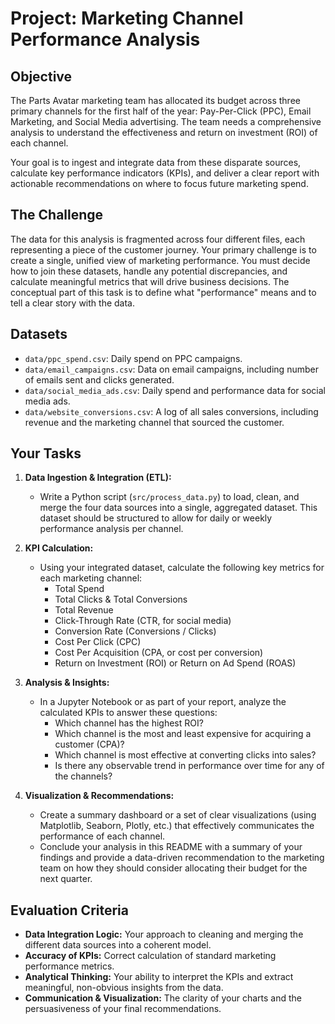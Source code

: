 
# Project: Marketing Channel Performance Analysis

## Objective
The Parts Avatar marketing team has allocated its budget across three primary channels for the first half of the year: Pay-Per-Click (PPC), Email Marketing, and Social Media advertising. The team needs a comprehensive analysis to understand the effectiveness and return on investment (ROI) of each channel.

Your goal is to ingest and integrate data from these disparate sources, calculate key performance indicators (KPIs), and deliver a clear report with actionable recommendations on where to focus future marketing spend.

## The Challenge
The data for this analysis is fragmented across four different files, each representing a piece of the customer journey. Your primary challenge is to create a single, unified view of marketing performance. You must decide how to join these datasets, handle any potential discrepancies, and calculate meaningful metrics that will drive business decisions. The conceptual part of this task is to define what "performance" means and to tell a clear story with the data.

## Datasets
* `data/ppc_spend.csv`: Daily spend on PPC campaigns.
* `data/email_campaigns.csv`: Data on email campaigns, including number of emails sent and clicks generated.
* `data/social_media_ads.csv`: Daily spend and performance data for social media ads.
* `data/website_conversions.csv`: A log of all sales conversions, including revenue and the marketing channel that sourced the customer.

## Your Tasks
1.  **Data Ingestion & Integration (ETL):**
    * Write a Python script (`src/process_data.py`) to load, clean, and merge the four data sources into a single, aggregated dataset. This dataset should be structured to allow for daily or weekly performance analysis per channel.

2.  **KPI Calculation:**
    * Using your integrated dataset, calculate the following key metrics for each marketing channel:
        * Total Spend
        * Total Clicks & Total Conversions
        * Total Revenue
        * Click-Through Rate (CTR, for social media)
        * Conversion Rate (Conversions / Clicks)
        * Cost Per Click (CPC)
        * Cost Per Acquisition (CPA, or cost per conversion)
        * Return on Investment (ROI) or Return on Ad Spend (ROAS)

3.  **Analysis & Insights:**
    * In a Jupyter Notebook or as part of your report, analyze the calculated KPIs to answer these questions:
        * Which channel has the highest ROI?
        * Which channel is the most and least expensive for acquiring a customer (CPA)?
        * Which channel is most effective at converting clicks into sales?
        * Is there any observable trend in performance over time for any of the channels?

4.  **Visualization & Recommendations:**
    * Create a summary dashboard or a set of clear visualizations (using Matplotlib, Seaborn, Plotly, etc.) that effectively communicates the performance of each channel.
    * Conclude your analysis in this README with a summary of your findings and provide a data-driven recommendation to the marketing team on how they should consider allocating their budget for the next quarter.

## Evaluation Criteria
* **Data Integration Logic:** Your approach to cleaning and merging the different data sources into a coherent model.
* **Accuracy of KPIs:** Correct calculation of standard marketing performance metrics.
* **Analytical Thinking:** Your ability to interpret the KPIs and extract meaningful, non-obvious insights from the data.
* **Communication & Visualization:** The clarity of your charts and the persuasiveness of your final recommendations.

